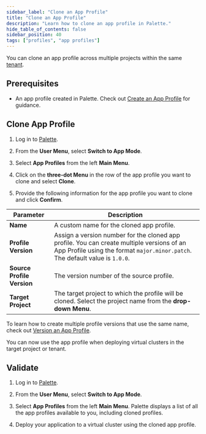 ```yaml
---
sidebar_label: "Clone an App Profile"
title: "Clone an App Profile"
description: "Learn how to clone an app profile in Palette."
hide_table_of_contents: false
sidebar_position: 40
tags: ["profiles", "app profiles"]
---
```


You can clone an app profile across multiple projects within the same [tenant](../../glossary-all.md#tenant).

## Prerequisites

- An app profile created in Palette. Check out [Create an App Profile](../app-profiles/clone-app-profile.md) for
  guidance.

## Clone App Profile

1. Log in to [Palette](https://console.spectrocloud.com).

2. From the **User Menu**, select **Switch to App Mode**.

3. Select **App Profiles** from the left **Main Menu**.

4. Click on the **three-dot Menu** in the row of the app profile you want to clone and select **Clone**.

5. Provide the following information for the app profile you want to clone and click **Confirm**.

| **Parameter**              | **Description**                                                                                                                                                            |
| -------------------------- | -------------------------------------------------------------------------------------------------------------------------------------------------------------------------- |
| **Name**                   | A custom name for the cloned app profile.                                                                                                                                  |
| **Profile Version**        | Assign a version number for the cloned app profile. You can create multiple versions of an App Profile using the format `major.minor.patch`. The default value is `1.0.0`. |
| **Source Profile Version** | The version number of the source profile.                                                                                                                                  |
| **Target Project**         | The target project to which the profile will be cloned. Select the project name from the **drop-down Menu**.                                                               |

To learn how to create multiple profile versions that use the same name, check out
[Version an App Profile](../app-profiles/modify-app-profiles/version-app-profile.md).

You can now use the app profile when deploying virtual clusters in the target project or tenant.

## Validate

1. Log in to [Palette](https://console.spectrocloud.com).

2. From the **User Menu**, select **Switch to App Mode**.

3. Select **App Profiles** from the left **Main Menu**. Palette displays a list of all the app profiles available to
   you, including cloned profiles.
4. Deploy your application to a virtual cluster using the cloned app profile.

